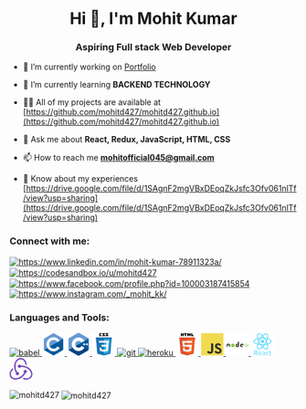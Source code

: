 <h1 align="center">Hi 👋, I'm Mohit Kumar</h1>
<h3 align="center">Aspiring Full stack Web Developer</h3>

- 🔭 I’m currently working on [Portfolio](https://github.com/mohitd427/mohitd427.github.io)

- 🌱 I’m currently learning **BACKEND TECHNOLOGY**

- 👨‍💻 All of my projects are available at [https://github.com/mohitd427/mohitd427.github.io](https://github.com/mohitd427/mohitd427.github.io)

- 💬 Ask me about **React, Redux, JavaScript, HTML, CSS**

- 📫 How to reach me **mohitofficial045@gmail.com**

- 📄 Know about my experiences [https://drive.google.com/file/d/1SAgnF2mgVBxDEoqZkJsfc3Ofv061nlTf/view?usp=sharing](https://drive.google.com/file/d/1SAgnF2mgVBxDEoqZkJsfc3Ofv061nlTf/view?usp=sharing)

<h3 align="left">Connect with me:</h3>
<p align="left">
<a href="https://www.linkedin.com/in/mohit-kumar-78911323a/" target="blank"><img align="center" src="https://raw.githubusercontent.com/rahuldkjain/github-profile-readme-generator/master/src/images/icons/Social/linked-in-alt.svg" alt="https://www.linkedin.com/in/mohit-kumar-78911323a/" height="30" width="40" /></a>
<a href="https://codesandbox.com/https://codesandbox.io/u/mohitd427" target="blank"><img align="center" src="https://raw.githubusercontent.com/rahuldkjain/github-profile-readme-generator/master/src/images/icons/Social/codesandbox.svg" alt="https://codesandbox.io/u/mohitd427" height="30" width="40" /></a>
<a href="https://fb.com/https://www.facebook.com/profile.php?id=100003187415854" target="blank"><img align="center" src="https://raw.githubusercontent.com/rahuldkjain/github-profile-readme-generator/master/src/images/icons/Social/facebook.svg" alt="https://www.facebook.com/profile.php?id=100003187415854" height="30" width="40" /></a>
<a href="https://instagram.com/https://www.instagram.com/_mohit_kk/" target="blank"><img align="center" src="https://raw.githubusercontent.com/rahuldkjain/github-profile-readme-generator/master/src/images/icons/Social/instagram.svg" alt="https://www.instagram.com/_mohit_kk/" height="30" width="40" /></a>
</p>

<h3 align="left">Languages and Tools:</h3>
<p align="left"> <a href="https://babeljs.io/" target="_blank" rel="noreferrer"> <img src="https://www.vectorlogo.zone/logos/babeljs/babeljs-icon.svg" alt="babel" width="40" height="40"/> </a> <a href="https://www.cprogramming.com/" target="_blank" rel="noreferrer"> <img src="https://raw.githubusercontent.com/devicons/devicon/master/icons/c/c-original.svg" alt="c" width="40" height="40"/> </a> <a href="https://www.w3schools.com/cpp/" target="_blank" rel="noreferrer"> <img src="https://raw.githubusercontent.com/devicons/devicon/master/icons/cplusplus/cplusplus-original.svg" alt="cplusplus" width="40" height="40"/> </a> <a href="https://www.w3schools.com/css/" target="_blank" rel="noreferrer"> <img src="https://raw.githubusercontent.com/devicons/devicon/master/icons/css3/css3-original-wordmark.svg" alt="css3" width="40" height="40"/> </a> <a href="https://git-scm.com/" target="_blank" rel="noreferrer"> <img src="https://www.vectorlogo.zone/logos/git-scm/git-scm-icon.svg" alt="git" width="40" height="40"/> </a> <a href="https://heroku.com" target="_blank" rel="noreferrer"> <img src="https://www.vectorlogo.zone/logos/heroku/heroku-icon.svg" alt="heroku" width="40" height="40"/> </a> <a href="https://www.w3.org/html/" target="_blank" rel="noreferrer"> <img src="https://raw.githubusercontent.com/devicons/devicon/master/icons/html5/html5-original-wordmark.svg" alt="html5" width="40" height="40"/> </a> <a href="https://developer.mozilla.org/en-US/docs/Web/JavaScript" target="_blank" rel="noreferrer"> <img src="https://raw.githubusercontent.com/devicons/devicon/master/icons/javascript/javascript-original.svg" alt="javascript" width="40" height="40"/> </a> <a href="https://nodejs.org" target="_blank" rel="noreferrer"> <img src="https://raw.githubusercontent.com/devicons/devicon/master/icons/nodejs/nodejs-original-wordmark.svg" alt="nodejs" width="40" height="40"/> </a> <a href="https://reactjs.org/" target="_blank" rel="noreferrer"> <img src="https://raw.githubusercontent.com/devicons/devicon/master/icons/react/react-original-wordmark.svg" alt="react" width="40" height="40"/> </a> <a href="https://redux.js.org" target="_blank" rel="noreferrer"> <img src="https://raw.githubusercontent.com/devicons/devicon/master/icons/redux/redux-original.svg" alt="redux" width="40" height="40"/> </a> </p>

<p><img align="left" src="https://github-readme-stats.vercel.app/api/top-langs?username=mohitd427&show_icons=true&locale=en&layout=compact" alt="mohitd427" /></p>

<p>&nbsp;<img align="center" src="https://github-readme-stats.vercel.app/api?username=mohitd427&show_icons=true&locale=en" alt="mohitd427" /></p>


